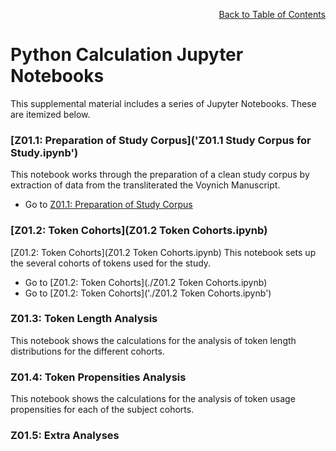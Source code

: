 <div align="right">

[Back to Table of Contents](README.md#Table-of-Contents)

</div>

# Python Calculation Jupyter Notebooks
This supplemental material includes a series of Jupyter Notebooks. These are itemized below.

<h3>[Z01.1: Preparation of Study Corpus]('Z01.1 Study Corpus for Study.ipynb')</h3>

This notebook works through the preparation of a clean study corpus by 
 extraction of data from the transliterated the Voynich Manuscript.

* Go to [Z01.1: Preparation of Study Corpus](./Z01.1_Preparation_of_Study_Corpus.ipynb)


<h3>[Z01.2: Token Cohorts](Z01.2 Token Cohorts.ipynb)</h3>

[Z01.2: Token Cohorts](Z01.2 Token Cohorts.ipynb)
This notebook sets up the several cohorts of tokens used for the study.

* Go to [Z01.2: Token Cohorts](./Z01.2 Token Cohorts.ipynb)
* Go to [Z01.2: Token Cohorts]('./Z01.2 Token Cohorts.ipynb')
  
<h3>Z01.3: Token Length Analysis</h3>
This notebook shows the calculations for the analysis of token length distributions for the different cohorts.


<h3>Z01.4: Token Propensities Analysis</h3>
This notebook shows the calculations for the analysis of token usage propensities for each of the subject cohorts.

  
<h3>Z01.5: Extra Analyses</h3>
    

<h2>Python Dependencies</h2>
Python 3.10 has been used for all analyses.
All of the Python library modules used in the notebooks are generally available, except for two: <code>voynichlib</code> and <code>qlynx</code>.

<h3><code>qlynx</code></h3>
The <code>qlynx</code> is a proprietary library providing some general utility and plotting functions. These 
that can be easily reproduced or replaced by
other routines and none of the analysis is dependent on its use.

<h3><code>voynichlib</code></h3>
The <code>voynichlib</code> is a comprehrensive library
developed for the purposes of managing and parsing  Voynich Manuscript transliteration files and for processing
the elemental constructs of the Voynichese data.  This module is for internal use at this time, but is
being prepared for potential availability to the Voynich Manuscript research community.




<div align="right">

[Back to Table of Contents](README.md#Table-of-Contents)

</div>